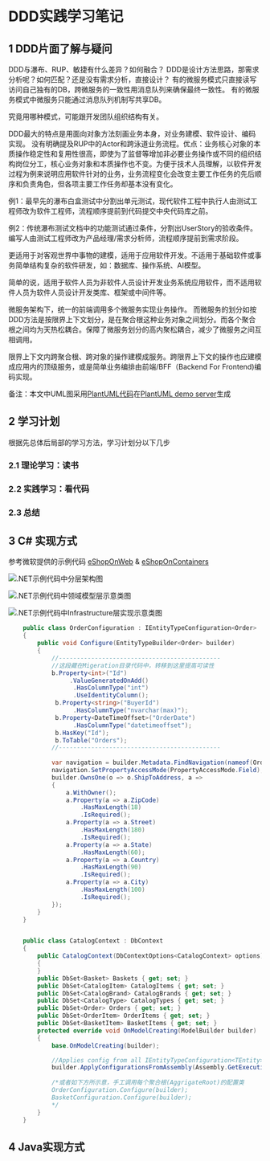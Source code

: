 # DDD实践学习笔记

## 1 DDD片面了解与疑问

DDD与瀑布、RUP、敏捷有什么差异？如何融合？
DDD是设计方法思路，那需求分析呢？如何匹配？还是没有需求分析，直接设计？
有的微服务模式只直接读写访问自己独有的DB，跨微服务的一致性用消息队列来确保最终一致性。
有的微服务模式中微服务只能通过消息队列机制写共享DB。

究竟用哪种模式，可能跟开发团队组织结构有关。

DDD最大的特点是用面向对象方法刻画业务本身，对业务建模、软件设计、编码实现。
没有明确提及RUP中的Actor和跨泳道业务流程。优点：业务核心对象的本质操作稳定性和复用性很高，即使为了监督等增加非必要业务操作或不同的组织结构岗位分工，核心业务对象和本质操作也不变。为便于技术人员理解，以软件开发过程为例来说明应用软件针对的业务，业务流程变化会改变主要工作任务的先后顺序和负责角色，但各项主要工作任务却基本没有变化。

例1：最早先的瀑布白盒测试中分割出单元测试，现代软件工程中执行人由测试工程师改为软件工程师，流程顺序提前到代码提交中央代码库之前。

例2：传统瀑布测试文档中的功能测试通过条件，分割出UserStory的验收条件。编写人由测试工程师改为产品经理/需求分析师，流程顺序提前到需求阶段。

更适用于对客观世界中事物的建模，适用于应用软件开发。不适用于基础软件或事务简单结构复杂的软件研发，如：数据库、操作系统、AI模型。

简单的说，适用于软件人员为非软件人员设计开发业务系统应用软件，而不适用软件人员为软件人员设计开发类库、框架或中间件等。

微服务架构下，统一的前端调用多个微服务实现业务操作。
而微服务的划分如按DDD方法是按限界上下文划分，是在聚合根这种业务对象之间划分。而各个聚合根之间均为天热松耦合。保障了微服务划分的高内聚松耦合，减少了微服务之间互相调用。

限界上下文内跨聚合根、跨对象的操作建模成服务。跨限界上下文的操作也应建模成应用内的顶级服务，或是简单业务编排由前端/BFF（Backend For Frontend)编码实现。

备注：本文中UML图采用[PlantUML代码](DDD_LearningNote.puml)在[PlantUML demo server](http://www.plantuml.com/plantuml/)生成

## 2 学习计划

根据先总体后局部的学习方法，学习计划分以下几步

### 2.1 理论学习：读书

### 2.2 实践学习：看代码

### 2.3 总结

## 3 C# 实现方式

参考微软提供的示例代码 [eShopOnWeb](https://github.com/dotnet-architecture/eShopOnWeb) & [eShopOnContainers](https://github.com/dotnet/eShopOnContainers)



![.NET示例代码中分层架构图](http://www.plantuml.com/plantuml/png/SoWkIImgAStDKN1nST7pSmtHSonApiWiIKqkAIrAzKciJ2qAoqmjvof8JCvEJ4zL24zDuihBBqbLACfCpoYn0kbwicFjyrajZWK5EPd9YIMP-NbFDpR1rIC9E-SNfMBNwvAVcvY9eiqpBwqeiRYag1Je35owKDM0T0CTfw2dPuTXAQfAR4fWMj4jTaZDIm463W00)



![.NET示例代码中领域模型层示意类图](http://www.plantuml.com/plantuml/png/ZLFBRjim4BphA_QOj7P-e8QHs0uA0K4SE4uBz58mubfPL285SjL2TVFl5IcASYiBS4xSnynEPgnRoy9mNHQmsMnk7k_tDnjT2b8Fea6pBeIrNmX_9PbxmTP8DCS4sh-Fi5XKHbTek5akmR8XbSEgRb6fX6EE_0agGpy58rZaztEWJJlSKudRmy4YT-okTo7yJag3riBp6rLx7Qefx1mUoFB2tqWPooLyr_qxaASx57AhYcQjYm8p9grEz-FJ1aBVkBhkqA4AFhnsFioYHdkgSJRIGewsPvAOKIaAs6iMHSl_dYHNrv3UvRcXN33kjERatnBcGKuIamhSPzDQYvPPvsxk5r72yBumlIZpHH4_6SekZOqKUynqL8FwwExG6Mllt9j5GNKlQEPlkT8w5_qwV9ZFJx9C4l5gsOYCOIKitYicRevJibC9BS-m28i_qVXHDvu8aOJmUtA3GcfLDFsdyym6aIU6wvPs4YSOfs2wLcocaD-eMck9mVCWBphUrs7PUdcp7fiHDx6mJi8mwex6-dTtPaZ01H3Oa-YIxuwp3TwD1oCRIV7fMYed_kidesMTyQCeSMg3CguDlXWAreolHvVEZ9mGyWgY1TLmS-Z5A_uBRr5e3Y93I3tH3YjjYRM9lyQzi3yMVhQ4pyYh9fLVYT_SQNjd6vLrbwMZ-vy3uey-kKKbwx98_W80)



![.NET示例代码中Infrastructure层实现示意类图](http://www.plantuml.com/plantuml/png/XP51IyGm48Nl-HK3NbPq-mCMNLRRHNfHaA97YSaKmwQ991EqgF_TjgnDR0jxASthU--RJdQUkAFGQ2YA8hlVLrbfQiSzkI0eECmrz_v9uGTJXj3LN22KDxuruX7VhLTaNGjNrVQB0G1SGCNzeJl27T9jMyh1kUgYeEGbvDm8r9gJigQo1pH0m_CQ9DOyQ3fdFoddmKbqaVEFCNmRES-Atah2ngV0latqyyE-ZYtZi6TGlEQsetqIlCY_roCZJQoYRxJ5xkKXf_9Yn-cTzPZf6c2z_jxEBs4pauuxOelvz0StoId6KWsoR86PDAUkYSfsQ6HeDFi5)



```C#
    public class OrderConfiguration : IEntityTypeConfiguration<Order>
    {
        public void Configure(EntityTypeBuilder<Order> builder)
        {
			//---------------------------------------------
			//这段藏在Migeration目录代码中，转移到这里提高可读性
			b.Property<int>("Id")
	             .ValueGeneratedOnAdd()
                  .HasColumnType("int")
                  .UseIdentityColumn();
             b.Property<string>("BuyerId")
                  .HasColumnType("nvarchar(max)");
             b.Property<DateTimeOffset>("OrderDate")
                  .HasColumnType("datetimeoffset");
             b.HasKey("Id");
             b.ToTable("Orders");
			//---------------------------------------------
			
			var navigation = builder.Metadata.FindNavigation(nameof(Order.OrderItems));
            navigation.SetPropertyAccessMode(PropertyAccessMode.Field);
            builder.OwnsOne(o => o.ShipToAddress, a =>
            {
                a.WithOwner();
                a.Property(a => a.ZipCode)
                    .HasMaxLength(18)
                    .IsRequired();
                a.Property(a => a.Street)
                    .HasMaxLength(180)
                    .IsRequired();
                a.Property(a => a.State)
                    .HasMaxLength(60);
                a.Property(a => a.Country)
                    .HasMaxLength(90)
                    .IsRequired();
                a.Property(a => a.City)
                    .HasMaxLength(100)
                    .IsRequired();
            });
        }
    }


    public class CatalogContext : DbContext
    {
        public CatalogContext(DbContextOptions<CatalogContext> options) : base(options)
        {
        }
        public DbSet<Basket> Baskets { get; set; }
        public DbSet<CatalogItem> CatalogItems { get; set; }
        public DbSet<CatalogBrand> CatalogBrands { get; set; }
        public DbSet<CatalogType> CatalogTypes { get; set; }
        public DbSet<Order> Orders { get; set; }
        public DbSet<OrderItem> OrderItems { get; set; }
        public DbSet<BasketItem> BasketItems { get; set; }
        protected override void OnModelCreating(ModelBuilder builder)
        {
            base.OnModelCreating(builder);

			//Applies config from all IEntityTypeConfiguration<TEntity> instance defined in assembly
            builder.ApplyConfigurationsFromAssembly(Assembly.GetExecutingAssembly());
            
            /*或者如下方所示意，手工调用每个聚合根(AggrigateRoot)的配置类
            OrderConfiguration.Configure(builder);
            BasketConfiguration.Configure(builder);
            */
        }
    }

```



## 4 Java实现方式